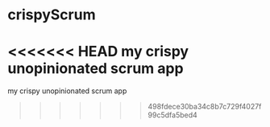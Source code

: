 # crispyScrum
<<<<<<< HEAD
my crispy unopinionated scrum app
=======
my crispy unopinionated scrum app
>>>>>>> 498fdece30ba34c8b7c729f4027f99c5dfa5bed4
